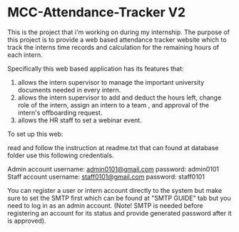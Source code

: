 # MCC-Attendance-Tracker V2

This is the project that i'm working on during my internship. The purpose of this project is to provide a web based attendance tracker website which to track the interns
time records and calculation for the remaining hours of each intern.

Specifically this web based application has its features that:

1. allows the intern supervisor to manage the important university documents needed in every intern.
2. allows the intern supervisor to add and deduct the hours left, change role of the intern, assign an intern to a team , and approval of the intern's offboarding request.
3. allows the HR staff to set a webinar event.

To set up this web:

read and follow the instruction at readme.txt that can found at database folder
use this following credentials.

Admin account username: admin0101@gmail.com password: admin0101
Staff account username: staff0101@gmail.com password: staff0101

You can register a user or intern account directly to the system but make sure to set the SMTP first which can be found at "SMTP GUIDE" tab but you need to log in as an admin account.
(Note! SMTP is needed before registering an account for its status and provide generated password after it is approved).



